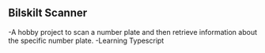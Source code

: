 ## Bilskilt Scanner 

-A hobby project to scan a number plate and then retrieve information about the specific number plate. 
-Learning Typescript